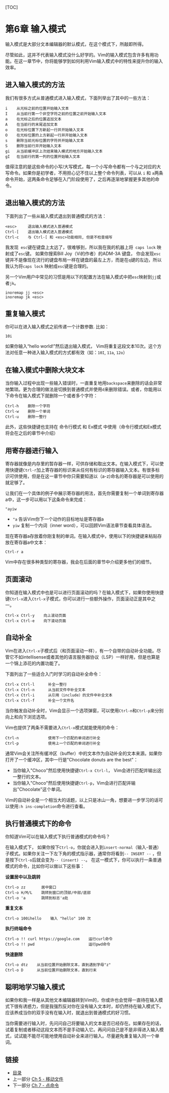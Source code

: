 [TOC]

# 第6章 输入模式

输入模式是大部分文本编辑器的默认模式，在这个模式下，所敲即所得。

尽管如此，这并不代表输入模式没什么好学的。Vim的输入模式包含许多有用功能。在这一章节中，你将能够学到如何利用Vim输入模式中的特性来提升你的输入效率。

## 进入输入模式的方法

我们有很多方式从普通模式进入输入模式，下面列举出了其中的一些方法：

```
i    从光标之前的位置开始输入文本
I    从当前行第一个非空字符之前的位置之前开始输入文本
a    在光标之后的位置追加文本
A    在当前行的末尾追加文本
o    在光标位置下方新起一行并开始输入文本
O    在光标位置的上方新起一行并开始输入文本
s    删除当前光标位置的字符并开始输入文本
S    删除当前行并开始输入文本
gi   从当前缓冲区上次结束输入模式的地方开始输入文本
gI   在当前行的第一列的位置开始输入文本
```

值得注意的是这些命令的小写/大写模式，每一个小写命令都有一个与之对应的大写命令。如果你是初学者，不用担心记不住以上整个命令列表，可以从 `i` 和 `a`两条命令开始，这两条命令足够在入门阶段使用了，之后再逐渐地掌握更多其他的命令。

## 退出输入模式的方法

下面列出了一些从输入模式退出到普通模式的方法：

```
<esc>     退出输入模式进入普通模式
Ctrl-[    退出输入模式进入普通模式
Ctrl-c    与 Ctrl-[ 和 <esc>功能相同, 但是不检查缩写
```

我发现` esc`键在键盘上太远了，很难够到，所以我在我的机器上将` caps lock` 映射成了`esc`键。 如果你搜索Bill Joy（Vi的作者）的ADM-3A 键盘， 你会发现`esc`键并不是像现在流行的键盘布局一样在键盘的最左上方，而是在`q`键的左边，所以我认为将`caps lock` 映射成`esc`键是合理的。

另一个Vim用户中常见的习惯是用以下的配置方法在输入模式中把`esc`映射到`jj`或者`jk`。

```
inoremap jj <esc>
inoremap jk <esc>
```

## 重复输入模式

你可以在进入输入模式之前传递一个计数参数. 比如：

```
10i
```

如果你输入“hello world!”然后退出输入模式， Vim将重复这段文本10次。这个方法对任意一种进入输入模式的方式都有效（如：`10I`, `11a`, `12o`）

## 在输入模式中删除大块文本

当你输入过程中出现一些输入错误时，一直重复地用`backspace`来删除的话会非常地繁琐。更为合理的做法是切换到普通模式并使用`d`来删除错误。或者，你能用以下命令在输入模式下就删除一个或者多个字符：

```
Ctrl-h    删除一个字符
Ctrl-w    删除一个单词
Ctrl-u    删除一整行
```

此外，这些快捷键也支持在 命令行模式 和 Ex模式 中使用（命令行模式和Ex模式将会在之后的章节中介绍）

## 用寄存器进行输入

寄存器就像是内存里的暂存器一样，可供存储和取出文本。在输入模式下，可以使用快捷键`Ctrl-r`加上寄存器的标识来从任何有标识的寄存器输入文本。有很多标识可供使用，但是在这一章节中你只需要知道以（a-z)命名的寄存器是可以使用的就足够了。

让我们在一个具体的例子中展示寄存器的用法，首先你需要复制一个单词到寄存器a中，这一步可以用以下这条命令来完成：

```
"ayiw
```

- `"a` 告诉Vim你下一个动作的目标地址是寄存器a
- `yiw` 复制一个内词（inner word），可以回顾Vim语法章节查看具体语法。

现在寄存器a存放着你刚复制的单词。在输入模式中，使用以下的快捷键来粘贴存放在寄存器a中文本：

```
Ctrl-r a
```

Vim中存在很多种类型的寄存器，我会在后面的章节中介绍更多他们的细节。

## 页面滚动

你知道在输入模式中也是可以进行页面滚动的吗？在输入模式下，如果你使用快捷键`Ctrl-x`进入`Ctrl-x`子模式，你可以进行一些额外操作，页面滚动正是其中之一。

```
Ctrl-x Ctrl-y    向上滚动页面
Ctrl-x Ctrl-e    向下滚动页面
```

## 自动补全
Vim在进入`Ctrl-x`子模式后（和页面滚动一样），有一个自带的自动补全功能。尽管它不如intellisense或者其他的语言服务器协议（LSP）一样好用，但是也算是一个锦上添花的内置功能了。

下面列出了一些适合入门时学习的自动补全命令：

```
Ctrl-x Ctrl-l	   补全一整行
Ctrl-x Ctrl-n	   从当前文件中补全文本
Ctrl-x Ctrl-i	   从引用（include）的文件中补全文本
Ctrl-x Ctrl-f	   补全一个文件名
```

当你触发自动补全时，Vim会显示一个选项弹窗，可以使用`Ctrl-n`和`Ctrl-p`来分别向上和向下浏览选项。

Vim也提供了两条不需要进入`Ctrl-x`模式就能使用的命令：

```
Ctrl-n             使用下一个匹配的单词进行补全
Ctrl-p             使用上一个匹配的单词进行补全
```

通常Vim会关注所有缓冲区（buffer）中的文本作为自动补全的文本来源。如果你打开了一个缓冲区，其中一行是"Chocolate donuts are the best"：

- 当你输入"Choco"然后使用快捷键`Ctrl-x Ctrl-l`， Vim会进行匹配并输出这一整行的文本。
- 当你输入"Choco"然后使用快捷键`Ctrl-p`，Vim会进行匹配并输出"Chocolate"这个单词。

Vim的自动补全是一个相当大的话题，以上只是冰山一角，想要进一步学习的话可以使用`:h ins-completion`命令进行查看。

## 执行普通模式下的命令

你知道Vim可以在输入模式下执行普通模式的命令吗？

在输入模式下， 如果你按下`Ctrl-o`，你就会进入到`insert-normal`（输入-普通）子模式。如果你关注一下左下角的模式指示器，通常你将看到`-- INSERT --` ，但是按下`Ctrl-o`后就会变为`-- (insert) --`。 在这一模式下，你可以执行一条普通模式的命令，比如你可以做以下这些事：

**设置居中以及跳转**

```
Ctrl-o zz       居中窗口
Ctrl-o H/M/L    跳转到窗口的顶部/中部/底部
Ctrl-o 'a       跳转到标志'a处
```

**重复文本**

```
Ctrl-o 100ihello    输入 "hello" 100 次
```

**执行终端命令**

```
Ctrl-o !! curl https://google.com    运行curl命令
Ctrl-o !! pwd                        运行pwd命令
```

**快速删除**

```
Ctrl-o dtz    从当前位置开始删除文本，直到遇到字母"z"
Ctrl-o D      从当前位置开始删除文本，直到行末
```

## 聪明地学习输入模式

如果你和我一样是从其他文本编辑器转到Vim的，你或许也会觉得一直待在输入模式下很有诱惑力，但是我强烈反对你在没有输入文本时，却仍然待在输入模式下。应该养成当你的双手没有在输入时，就退出到普通模式的好习惯。

当你需要进行输入时，先问问自己将要输入的文本是否已经存在。如果存在的话，试着复制或者移动这段文本而不是手动输入它。再问问自己是不是非得进入输入模式，试试能不能尽可能地使用自动补全来进行输入。尽量避免重复输入同一个单词。

## 链接
- [目录](./directory.md)
- 上一部分 [Ch 5 - 移动文件](./ch05_moving_in_file.md)
- 下一部分 [Ch 7 - 点命令](./ch07_the_dot_command.md)

